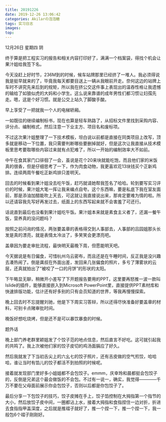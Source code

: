 ```yaml
---
title: 20191226
date: 2019-12-26 13:06:42
categories: Akilarの泡泡糖
tags: 实习日志
images:
top:
---
```

12月26日 星期四 阴

终于算是把工程实习的报告和相关内容打印好了，满满一个档案袋，得找个机会让果汁姐给我签下名。

今天没赶上好时节，236M到的时候，候车站牌那里已经挤了一堆人。我必须得说我是挺早就来的了，毕竟我每天都要目送上一辆从我眼前开走。奈何这边的站牌上车时不讲究先来后到的规矩，所以我在挤公交这件事上表现出的温吞性格让我遗憾的输给了如狼似虎的大妈和小学生。这么说来靠谱的成年男性们都习惯让妇孺先走。嗯，这是个好习惯。就是公交上站久了脚酸手酸。

早上享受了一把就我一个人的电梯轿厢。

一如既往的继续编制标书，现在也算是轻车熟路了，从招标文件里找到采购内容、评分点、编制格式，然后注意一下业主方、项目名和废标项。

不过这次果汁姐整理了一下技术模板，坦白说以前都是直接在同类项目上改写，顶多就是移动一下位置，我只需要判断哪些要删掉就好，但是这次让我直接从技术模板里思考要取哪些内容过来就有点犯难了，所以一开始的编制效率大不如前。

中午在食其家门口徘徊了一会，虽说是花个20来块就能吃饱，而且他们家的米饭真的很香，但是仔细思考了一下，作为肉食动物，我更喜欢花13块钱买个正新鸡排。连续两周午餐吃正新鸡排只差明天。

回去的时候看到果汁姐没去吃午饭，赶巧就请她帮我签名了哈哈。轮到要写实习评价的时候，果汁姐大笔一挥让我来编点自夸。这个东西嘛，要是私底下我在室友面前，那是添油加醋能吹上天去，可这就让我直接说出来，那肯定要难为情的啦。所以还请容我先写好再发过去，纸面上的东西写起来就不会害羞了可还行。

话说直到最后也没看到果汁姐吃午饭。果汁姐本来就是素食主义者了，还漏一餐午饭，营养真的没问题吗？

按照之前问询的情况，两张要盖章的表格得交到人事部去，人事部的吕园姐那头长发是真的漂亮，就是表情太冷淡了，多笑笑会更漂亮吧。

盖章因为要走审批流程，最快明天最晚下周，但愿能明天吧。

今天据说是有日偏食，可惜杭州乌云密布，而且还是在午睡时间，反正我是没兴趣去凑热闹了。倒是龚叔在外面出差，发回来几张偏食的照片，多亏了薄雾状的云层，还真就拍出了“被咬了一口的月饼”的形状的太阳。

下午略显无聊，稍微开小差写了下开题报告要用的PPT，这里要再怒推一波一款叫Islide的插件，能够直接嵌入到Microsoft PowerPoint里，直接提供PPT素材库和快速排版功能，估计还有好多别的只有会员知道的世界，等我再慢慢探索。

晚上回去时不忘提醒刘驰，他是下下周实习答辩，所以还得尽快准备好要盖章的材料，可别卡点赌审批时间。

晚饭好想吃烧烤，但是还不是可以暴饮暴食的时候。

题外话

晚上部门养老群里颖姐发了个饺子范的地点信息，然后直言不好吃。这可就引起我的共鸣了。我上次被他们家的饺子皮切的鸡汤面膈应了好久。

然后我就发了下当初舌尖上的六幺七的饺子照片，还有吉皮做的空气煎饺，哈哈哈，谁让当时有馅儿的饺子都活不到拍照的时候呢。

接着就发现部门里好多小姐姐都不会包饺子。emmm，庆幸玲和晨都挺会包饺子的，反倒是兄弟这个最会做饭的不会包。不过有一说一，确实，我觉得————千万不要在父母面前展示你会包饺子，否则以后都是你包饺子了。

最后分享一下包饺子的技巧，饺子皮摊在手上，饺子馅控制在大拇指第一个指节的大小，然后放饺子皮中间，一圈都沾上水，接着大拇指和食指捏住一边对折，折进去食指指甲盖深度，之后就是推褶子就好了，推一个捏一下，推一个捏一下，我一般包6个褶子刚刚好。


